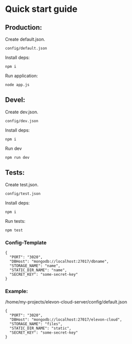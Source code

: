 # Quick start guide

## Production:
Create default.json. 
```
config/default.json
```
Install deps:
```
npm i
```
Run application:
```
node app.js
```

## Devel:
Create dev.json.
```
config/dev.json
```
Install deps:
```
npm i
```
Run dev
```
npm run dev
```

## Tests:
Create test.json.
```
config/test.json
```
Install deps:
```
npm i
```
Run tests:
```
npm test
```

### Config-Template
```
{
  "PORT": "3020",
  "DBHost": "mongodb://localhost:27017/dbname",
  "STORAGE_NAME": "name",
  "STATIC_DIR_NAME": "name",
  "SECRET_KEY": "some-secret-key"
}
```

### Example:
/home/my-projects/elevon-cloud-server/config/default.json
```
{
  "PORT": "3020",
  "DBHost": "mongodb://localhost:27017/elevon-cloud",
  "STORAGE_NAME": "files",
  "STATIC_DIR_NAME": "static",
  "SECRET_KEY": "some-secret-key"
}
```
